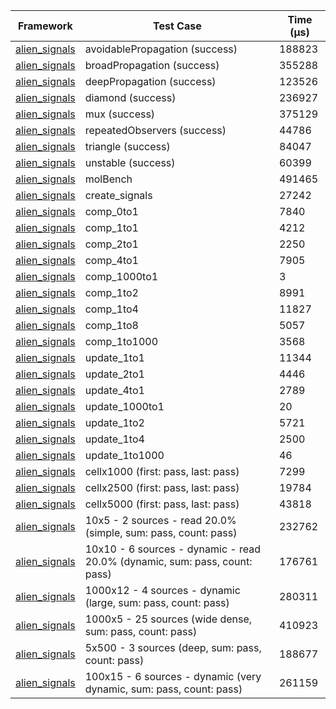 | Framework | Test Case | Time (μs) |
| --- | --- | --- |
| [alien_signals](https://github.com/medz/alien-signals-dart) | avoidablePropagation (success) | 188823 |
| [alien_signals](https://github.com/medz/alien-signals-dart) | broadPropagation (success) | 355288 |
| [alien_signals](https://github.com/medz/alien-signals-dart) | deepPropagation (success) | 123526 |
| [alien_signals](https://github.com/medz/alien-signals-dart) | diamond (success) | 236927 |
| [alien_signals](https://github.com/medz/alien-signals-dart) | mux (success) | 375129 |
| [alien_signals](https://github.com/medz/alien-signals-dart) | repeatedObservers (success) | 44786 |
| [alien_signals](https://github.com/medz/alien-signals-dart) | triangle (success) | 84047 |
| [alien_signals](https://github.com/medz/alien-signals-dart) | unstable (success) | 60399 |
| [alien_signals](https://github.com/medz/alien-signals-dart) | molBench | 491465 |
| [alien_signals](https://github.com/medz/alien-signals-dart) | create_signals | 27242 |
| [alien_signals](https://github.com/medz/alien-signals-dart) | comp_0to1 | 7840 |
| [alien_signals](https://github.com/medz/alien-signals-dart) | comp_1to1 | 4212 |
| [alien_signals](https://github.com/medz/alien-signals-dart) | comp_2to1 | 2250 |
| [alien_signals](https://github.com/medz/alien-signals-dart) | comp_4to1 | 7905 |
| [alien_signals](https://github.com/medz/alien-signals-dart) | comp_1000to1 | 3 |
| [alien_signals](https://github.com/medz/alien-signals-dart) | comp_1to2 | 8991 |
| [alien_signals](https://github.com/medz/alien-signals-dart) | comp_1to4 | 11827 |
| [alien_signals](https://github.com/medz/alien-signals-dart) | comp_1to8 | 5057 |
| [alien_signals](https://github.com/medz/alien-signals-dart) | comp_1to1000 | 3568 |
| [alien_signals](https://github.com/medz/alien-signals-dart) | update_1to1 | 11344 |
| [alien_signals](https://github.com/medz/alien-signals-dart) | update_2to1 | 4446 |
| [alien_signals](https://github.com/medz/alien-signals-dart) | update_4to1 | 2789 |
| [alien_signals](https://github.com/medz/alien-signals-dart) | update_1000to1 | 20 |
| [alien_signals](https://github.com/medz/alien-signals-dart) | update_1to2 | 5721 |
| [alien_signals](https://github.com/medz/alien-signals-dart) | update_1to4 | 2500 |
| [alien_signals](https://github.com/medz/alien-signals-dart) | update_1to1000 | 46 |
| [alien_signals](https://github.com/medz/alien-signals-dart) | cellx1000 (first: pass, last: pass) | 7299 |
| [alien_signals](https://github.com/medz/alien-signals-dart) | cellx2500 (first: pass, last: pass) | 19784 |
| [alien_signals](https://github.com/medz/alien-signals-dart) | cellx5000 (first: pass, last: pass) | 43818 |
| [alien_signals](https://github.com/medz/alien-signals-dart) | 10x5 - 2 sources - read 20.0% (simple, sum: pass, count: pass) | 232762 |
| [alien_signals](https://github.com/medz/alien-signals-dart) | 10x10 - 6 sources - dynamic - read 20.0% (dynamic, sum: pass, count: pass) | 176761 |
| [alien_signals](https://github.com/medz/alien-signals-dart) | 1000x12 - 4 sources - dynamic (large, sum: pass, count: pass) | 280311 |
| [alien_signals](https://github.com/medz/alien-signals-dart) | 1000x5 - 25 sources (wide dense, sum: pass, count: pass) | 410923 |
| [alien_signals](https://github.com/medz/alien-signals-dart) | 5x500 - 3 sources (deep, sum: pass, count: pass) | 188677 |
| [alien_signals](https://github.com/medz/alien-signals-dart) | 100x15 - 6 sources - dynamic (very dynamic, sum: pass, count: pass) | 261159 |
